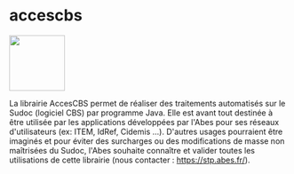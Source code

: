 # accescbs

<img src="https://user-images.githubusercontent.com/328244/125405273-d828b980-e3b7-11eb-9a12-685a6ccb2894.png" height="100px" />

La librairie AccesCBS permet de réaliser des traitements automatisés sur le Sudoc (logiciel CBS) par programme Java. Elle est avant tout destinée à être utilisée par les applications développées par l'Abes pour ses réseaux d'utilisateurs (ex: ITEM, IdRef, Cidemis ...). D'autres usages pourraient être imaginés et pour éviter des surcharges ou des modifications de masse non maîtrisées du Sudoc, l'Abes souhaite connaître et valider toutes les utilisations de cette librairie (nous contacter : https://stp.abes.fr/).
